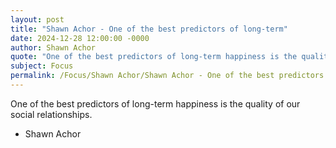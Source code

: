 ```yaml
---
layout: post
title: "Shawn Achor - One of the best predictors of long-term"
date: 2024-12-28 12:00:00 -0000
author: Shawn Achor
quote: "One of the best predictors of long-term happiness is the quality of our social relationships."
subject: Focus
permalink: /Focus/Shawn Achor/Shawn Achor - One of the best predictors of long-term
---
```


One of the best predictors of long-term happiness is the quality of our social relationships.

- Shawn Achor
